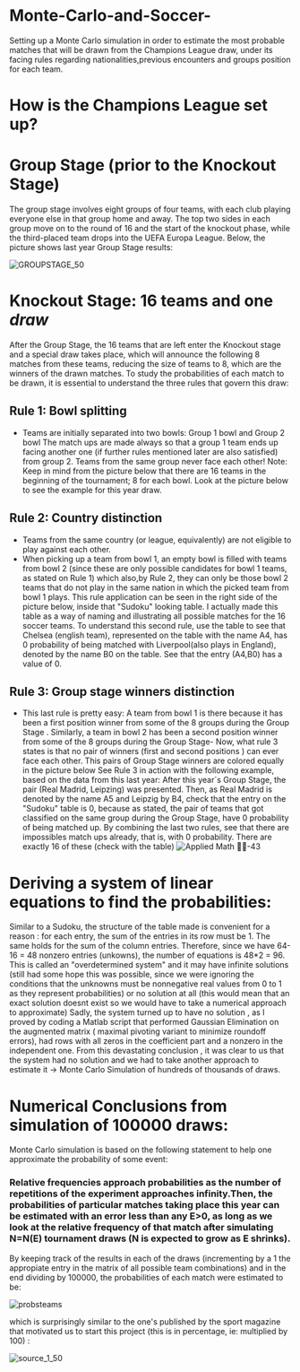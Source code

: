 # Monte-Carlo-and-Soccer-
Setting up a Monte Carlo simulation in order to estimate the most probable matches that will be drawn from the Champions League draw, under its facing rules regarding nationalities,previous encounters and groups position for each team.

# How is the Champions League set up?
# Group Stage (prior to the Knockout Stage)
The group stage involves eight groups of four teams, with each club playing everyone else in that group home and away. The top two sides in each group move on to the round of 16 and the start of the knockout phase, while the third-placed team drops into the UEFA Europa League.
Below, the picture shows last year Group Stage results:

![GROUPSTAGE_50](https://user-images.githubusercontent.com/97905110/217606580-79847af6-e18d-4149-8134-5fcfc7afc5d7.jpg)

# Knockout Stage: 16 teams and one *draw*
After the Group Stage, the 16 teams that are left enter the Knockout stage and a special draw takes place, which will announce the following 8 matches from these teams, reducing the size of teams to 8, which are the winners of the drawn matches. To study the probabilities of each match to be drawn, it is essential to understand the three rules that govern this draw:
## Rule 1: Bowl splitting
* Teams are initially separated into two bowls: Group 1 bowl and Group 2 bowl
The match ups are made always so that a group 1 team ends up facing another one (if further rules mentioned later are also satisfied) from group 2. Teams from the same group never face each other! 
Note: Keep in mind from the picture below that there are 16 teams in the beginning of the tournament; 8 for each bowl. Look at the picture below to see the example for this year draw.

## Rule 2: Country distinction
* Teams from the same country (or league, equivalently) are not eligible to play against each other.
* When picking up a team from bowl 1, an empty bowl is filled with teams from bowl 2 (since these are only possible candidates for bowl 1 teams, as stated on Rule 1) which also,by Rule 2, they can only be those bowl 2 teams that do not play in the same nation in which the picked team from bowl 1 plays. This rule application can be seen in the right side of the picture below, inside that "Sudoku" looking table. I actually made this table as a way of naming and illustrating all possible matches for the 16 soccer teams. To understand this second rule, use the table to see that Chelsea (english team), represented on the table with the name A4, has 0 probability of being matched with Liverpool(also plays in England), denoted by the name B0 on the table. See that the entry (A4,B0) has a value of 0.

## Rule 3: Group stage winners distinction
* This last rule is pretty easy: A team from bowl 1 is there because it has been a first position winner from some of the 8 groups during the Group Stage . Similarly, a team in bowl 2 has been a second position winner from some of the 8 groups during the Group Stage- Now, what rule 3 states is that no pair of winners (first and second positions ) can ever face each other. This pairs of Group Stage winners are colored equally in the picture below
See Rule 3 in action with the following example, based on the data from this last year:
After this year´s Group Stage, the pair (Real Madrid, Leipzing) was presented. Then, as Real Madrid is denoted by the name A5 and Leipzig by B4, check that the entry on the "Sudoku" table is 0, because as stated, the pair of teams that got classified on the same group during the Group Stage, have 0 probability of being matched up.
By combining the last two rules, see that there are impossibles match ups already, that is, with 0 probability. There are exactly 16 of these (check with the table)
![Applied Math 🔗🔗-43](https://user-images.githubusercontent.com/97905110/217595741-010f23b6-3763-4f64-b885-e5fb9de40399.jpg)

# Deriving a system of linear equations to find the probabilities:
Similar to a Sudoku, the structure of the table made is convenient for a reason : for each entry, the sum of the entries in its row must be 1. The same holds for the sum of the column entries. Therefore, since we have 64-16 = 48 nonzero entries (unkowns), the number of equations is 48*2 = 96. This is called an "overdetermined system" and it may have infinite solutions (still had some hope this was possible, since we were ignoring the conditions that the unknowns must be nonnegative real values from 0 to 1 as they represent probabilities) or no solution at all (this would mean that an exact solution doesnt exist so we would have to take a numerical approach to approximate)
Sadly, the system turned up to have no solution , as I proved by coding a Matlab script that performed Gaussian Elimination on the augmented matrix ( maximal pivoting variant to minimize roundoff errors), had rows with all zeros in the coefficient part and a nonzero in the independent one.
From this devastating conclusion , it was clear to us that the system had no solution and we had to take another approach to estimate it -> Monte Carlo Simulation of hundreds of thousands of draws.

# Numerical Conclusions from simulation of 100000 draws:
Monte Carlo simulation is based on the following statement to help one approximate the probability of some event:
### Relative frequencies approach probabilities as the number of repetitions of the experiment approaches infinity.Then, the probabilities of particular matches taking place this year can be estimated with an error less than any E>0, as long as we look at the relative frequency of that match after simulating N=N(E) tournament draws (N is expected to grow as E shrinks).
By keeping track of the results in each of the draws (incrementing by a 1 the appropiate entry in the matrix of all possible team combinations) and in the end dividing by 100000, the  probabilities of each match were estimated to be:

![probsteams](https://user-images.githubusercontent.com/97905110/217650644-6b33bf8a-108d-45d4-976d-63db1c11c23e.png)

which is surprisingly similar to the one's published by the sport magazine that motivated us to start this project (this is in percentage, ie: multiplied by 100) :

![source_1_50](https://user-images.githubusercontent.com/97905110/217651668-124cbfbf-33f5-40c0-b9c4-1d13cfbebb8f.jpg)

